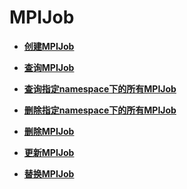 # MPIJob<a name="cci_02_3170"></a>

-   **[创建MPIJob](创建MPIJob.md)**  

-   **[查询MPIJob](查询MPIJob.md)**  

-   **[查询指定namespace下的所有MPIJob](查询指定namespace下的所有MPIJob.md)**  

-   **[删除指定namespace下的所有MPIJob](删除指定namespace下的所有MPIJob.md)**  

-   **[删除MPIJob](删除MPIJob.md)**  

-   **[更新MPIJob](更新MPIJob.md)**  

-   **[替换MPIJob](替换MPIJob.md)**  


